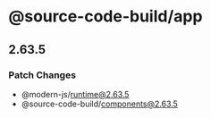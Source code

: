 # @source-code-build/app

## 2.63.5

### Patch Changes

- @modern-js/runtime@2.63.5
- @source-code-build/components@2.63.5
